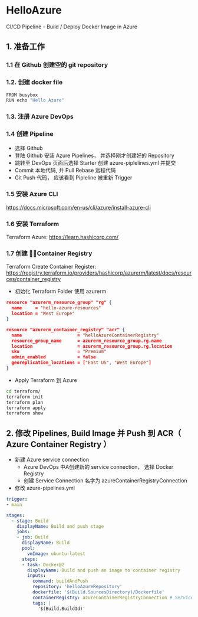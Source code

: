 # HelloAzure
CI/CD Pipeline - Build / Deploy Docker Image in Azure

## 1. 准备工作
### 1.1 在 Github 创建空的 git repository 

### 1.2. 创建 docker file
``` bash
FROM busybox
RUN echo "Hello Azure" 
```

### 1.3. 注册 Azure DevOps
### 1.4 创建 Pipeline 
- 选择 Github
- 登陆 Github 安装 Azure Pipelines， 并选择刚才创建好的 Repository
- 跳转至 DevOps 页面后选择 Starter 创建 azure-piplelines.yml 并提交
- Commit 本地代码, 并 Pull Rebase 远程代码
- Git Push 代码， 应该看到 Pipleline 被重新 Trigger


### 1.5 安装 Azure CLI
https://docs.microsoft.com/en-us/cli/azure/install-azure-cli

### 1.6 安装 Terraform
Terraform Azure: https://learn.hashicorp.com/

### 1.7 创建 Container Registry
Terraform Create Container Register: https://registry.terraform.io/providers/hashicorp/azurerm/latest/docs/resources/container_registry

- 初始化 Terraform Folder 使用 azurerm 
```json
resource "azurerm_resource_group" "rg" {
  name     = "hello-azure-resources"
  location = "West Europe"
}

resource "azurerm_container_registry" "acr" {
  name                     = "helloAzureContainerRegistry"
  resource_group_name      = azurerm_resource_group.rg.name
  location                 = azurerm_resource_group.rg.location
  sku                      = "Premium"
  admin_enabled            = false
  georeplication_locations = ["East US", "West Europe"]
}
```

- Apply Terraform 到 Azure
``` bash
cd terraform/ 
terraform init
terraform plan
terraform apply
terraform show
``` 

## 2. 修改 Pipelines, Build Image 并 Push 到 ACR（ Azure Container Registry ）

- 新建 Azure service connection
  - Azure DevOps 中A创建新的 service connection， 选择 Docker Registry
  - 创建 Service Connection 名字为 azureContainerRegistryConnection
- 修改 azure-pipelines.yml

```yaml
trigger:
- main

stages:
  - stage: Build
    displayName: Build and push stage
    jobs:
    - job: Build
      displayName: Build
      pool:
        vmImage: ubuntu-latest
      steps:
      - task: Docker@2
        displayName: Build and push an image to container registry
        inputs:
          command: buildAndPush
          repository: 'helloAzureRepository'
          dockerfile: '$(Build.SourcesDirectory)/Dockerfile'
          containerRegistry: azureContainerRegistryConnection # Service connection name
          tags: |
            '$(Build.BuildId)'
```
